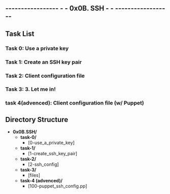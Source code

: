 ## ----------------- - - 0x0B. SSH - - ------------------

## Task List

### Task 0: Use a private key

### Task 1: Create an SSH key pair

### Task 2: Client configuration file

### Task 3: 3. Let me in!

### task 4(advenced): Client configuration file (w/ Puppet)


## Directory Structure


- **0x0B.SSH/**
  - **task-0/**
    - [0-use_a_private_key]
  - **task-1/**
    - [1-create_ssh_key_pair]
  - **task-2/**
    - [2-ssh_config]
  - **task-3/**
    - [files]
  - **task-4 (advenced)/**
    - [100-puppet_ssh_config.pp]